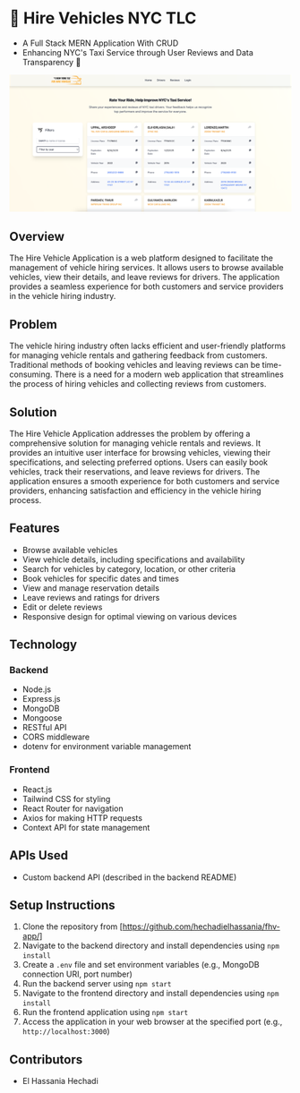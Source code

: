 # 🚖 Hire Vehicles NYC TLC
  - A Full Stack MERN Application With CRUD
  - Enhancing NYC's Taxi Service through User Reviews and Data Transparency 🗽

![Alt text](preview.png?raw=true "Title")
## Overview
The Hire Vehicle Application is a web platform designed to facilitate the management of vehicle hiring services. It allows users to browse available vehicles, view their details, and leave reviews for drivers. The application provides a seamless experience for both customers and service providers in the vehicle hiring industry.

## Problem
The vehicle hiring industry often lacks efficient and user-friendly platforms for managing vehicle rentals and gathering feedback from customers. Traditional methods of booking vehicles and leaving reviews can be time-consuming. There is a need for a modern web application that streamlines the process of hiring vehicles and collecting reviews from customers.

## Solution
The Hire Vehicle Application addresses the problem by offering a comprehensive solution for managing vehicle rentals and reviews. It provides an intuitive user interface for browsing vehicles, viewing their specifications, and selecting preferred options. Users can easily book vehicles, track their reservations, and leave reviews for drivers. The application ensures a smooth experience for both customers and service providers, enhancing satisfaction and efficiency in the vehicle hiring process.

## Features
- Browse available vehicles
- View vehicle details, including specifications and availability
- Search for vehicles by category, location, or other criteria
- Book vehicles for specific dates and times
- View and manage reservation details
- Leave reviews and ratings for drivers
- Edit or delete reviews
- Responsive design for optimal viewing on various devices

## Technology
### Backend
- Node.js
- Express.js
- MongoDB
- Mongoose
- RESTful API
- CORS middleware
- dotenv for environment variable management

### Frontend
- React.js
- Tailwind CSS for styling
- React Router for navigation
- Axios for making HTTP requests
- Context API for state management

## APIs Used
- Custom backend API (described in the backend README)

## Setup Instructions
1. Clone the repository from [https://github.com/hechadielhassania/fhv-app/]
2. Navigate to the backend directory and install dependencies using `npm install`
3. Create a `.env` file and set environment variables (e.g., MongoDB connection URI, port number)
4. Run the backend server using `npm start`
5. Navigate to the frontend directory and install dependencies using `npm install`
6. Run the frontend application using `npm start`
7. Access the application in your web browser at the specified port (e.g., `http://localhost:3000`)

## Contributors
- El Hassania Hechadi



